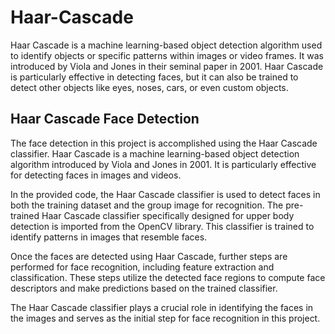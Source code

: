 # Haar-Cascade

Haar Cascade is a machine learning-based object detection algorithm used to identify objects or specific patterns within images or video frames. It was introduced by Viola and Jones in their seminal paper in 2001. Haar Cascade is particularly effective in detecting faces, but it can also be trained to detect other objects like eyes, noses, cars, or even custom objects.

## Haar Cascade Face Detection

The face detection in this project is accomplished using the Haar Cascade classifier. Haar Cascade is a machine learning-based object detection algorithm introduced by Viola and Jones in 2001. It is particularly effective for detecting faces in images and videos.

In the provided code, the Haar Cascade classifier is used to detect faces in both the training dataset and the group image for recognition. The pre-trained Haar Cascade classifier specifically designed for upper body detection is imported from the OpenCV library. This classifier is trained to identify patterns in images that resemble faces.

Once the faces are detected using Haar Cascade, further steps are performed for face recognition, including feature extraction and classification. These steps utilize the detected face regions to compute face descriptors and make predictions based on the trained classifier.

The Haar Cascade classifier plays a crucial role in identifying the faces in the images and serves as the initial step for face recognition in this project.
